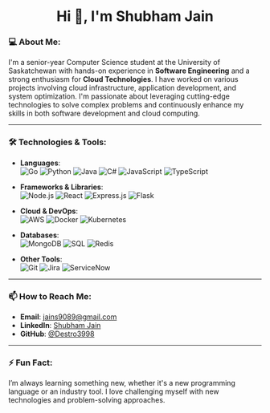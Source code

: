 <h1 align="center">Hi 👋, I'm Shubham Jain</h1>

### 💻 About Me:
I'm a senior-year Computer Science student at the University of Saskatchewan with hands-on experience in **Software Engineering** and a strong enthusiasm for **Cloud Technologies**. I have worked on various projects involving cloud infrastructure, application development, and system optimization. I'm passionate about leveraging cutting-edge technologies to solve complex problems and continuously enhance my skills in both software development and cloud computing.

---

### 🛠️ Technologies & Tools:
- **Languages**:  
  ![Go](https://img.shields.io/badge/-Go-00ADD8?style=flat&logo=go&logoColor=white)
  ![Python](https://img.shields.io/badge/-Python-3776AB?style=flat&logo=python&logoColor=white) 
  ![Java](https://img.shields.io/badge/-Java-007396?style=flat&logo=java&logoColor=white) 
  ![C#](https://img.shields.io/badge/-C%23-239120?style=flat&logo=csharp&logoColor=white) 
  ![JavaScript](https://img.shields.io/badge/-JavaScript-F7DF1E?style=flat&logo=javascript&logoColor=black)
  ![TypeScript](https://img.shields.io/badge/-TypeScript-007ACC?style=flat&logo=typescript&logoColor=white)
  
- **Frameworks & Libraries**:  
  ![Node.js](https://img.shields.io/badge/-Node.js-339933?style=flat&logo=nodedotjs&logoColor=white) 
  ![React](https://img.shields.io/badge/-React-61DAFB?style=flat&logo=react&logoColor=black) 
  ![Express.js](https://img.shields.io/badge/-Express.js-000000?style=flat&logo=express&logoColor=white) 
  ![Flask](https://img.shields.io/badge/-Flask-000000?style=flat&logo=flask&logoColor=white)
  
- **Cloud & DevOps**:  
  ![AWS](https://img.shields.io/badge/-AWS-232F3E?style=flat&logo=amazon-aws&logoColor=white) 
  ![Docker](https://img.shields.io/badge/-Docker-2496ED?style=flat&logo=docker&logoColor=white) 
  ![Kubernetes](https://img.shields.io/badge/-Kubernetes-326CE5?style=flat&logo=kubernetes&logoColor=white)
  
- **Databases**:  
  ![MongoDB](https://img.shields.io/badge/-MongoDB-47A248?style=flat&logo=mongodb&logoColor=white) 
  ![SQL](https://img.shields.io/badge/-SQL-4479A1?style=flat&logo=postgresql&logoColor=white) 
  ![Redis](https://img.shields.io/badge/-Redis-DC382D?style=flat&logo=redis&logoColor=white)

- **Other Tools**:  
  ![Git](https://img.shields.io/badge/-Git-F05032?style=flat&logo=git&logoColor=white) 
  ![Jira](https://img.shields.io/badge/-Jira-0052CC?style=flat&logo=jira-software&logoColor=white) 
  ![ServiceNow](https://img.shields.io/badge/-ServiceNow-00A300?style=flat&logo=servicenow&logoColor=white)

---

### 📫 How to Reach Me:
- **Email**: [jains9089@gmail.com](mailto:jains9089@gmail.com)
- **LinkedIn**: [Shubham Jain](https://www.linkedin.com/in/shubham-jain-208823126)
- **GitHub**: [@Destro3998](https://github.com/Destro3998)

---

### ⚡ Fun Fact:
I’m always learning something new, whether it's a new programming language or an industry tool. I love challenging myself with new technologies and problem-solving approaches.
